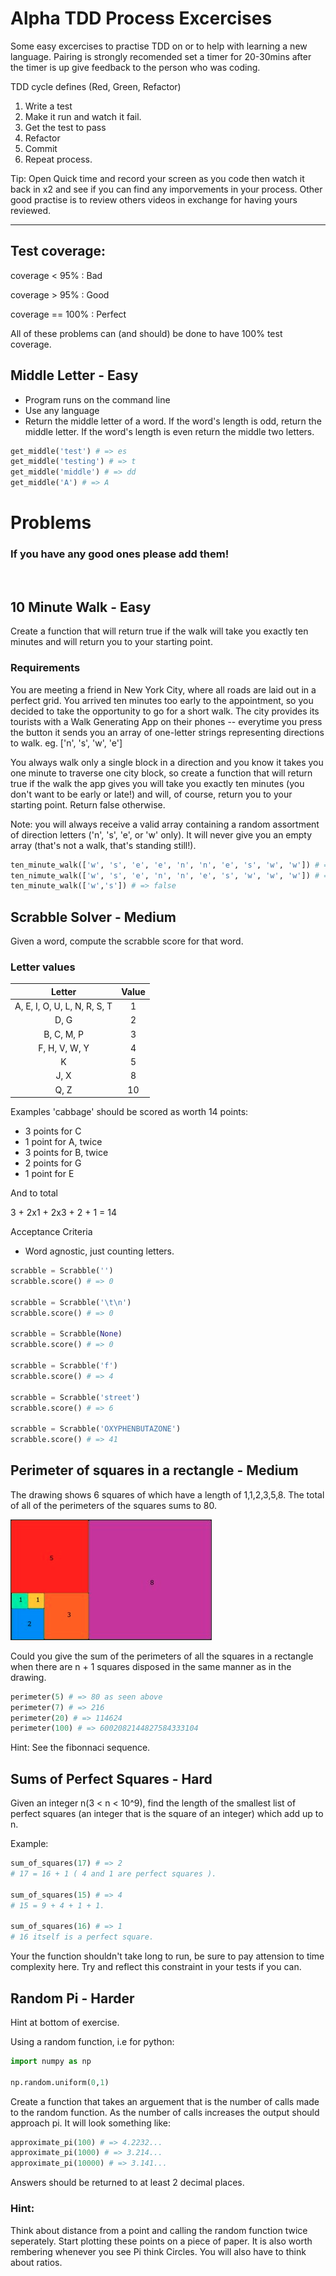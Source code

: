 # Alpha TDD Process Excercises

Some easy excercises to practise TDD on or to help with learning a new language. Pairing is strongly recomended set a timer for 20-30mins after the timer is up give feedback to the person who was coding. 

TDD cycle defines (Red, Green, Refactor)

1. Write a test
2. Make it run and watch it fail.
3. Get the test to pass
4. Refactor
5. Commit
6. Repeat process.


Tip: Open Quick time and record your screen as you code then watch it back in x2 and see if you can find any imporvements in your process. Other good practise is to review others videos in exchange for having yours reviewed.

---

## Test coverage:

coverage < 95% : Bad

coverage > 95% : Good 

coverage == 100% : Perfect

All of these problems can (and should) be done to have 100% test coverage. 

## Middle Letter - Easy 

 - Program runs on the command line 
 - Use any language 
 - Return the middle letter of  a word. If the word's length is odd, return the middle letter. If the word's length is even return the middle two letters.

```python
get_middle('test') # => es
get_middle('testing') # => t
get_middle('middle') # => dd
get_middle('A') # => A
```

# Problems

### If you have any good ones please add them!
<br>

## 10 Minute Walk - Easy

Create a function that will return true if the walk will take you exactly ten minutes and will return you to your starting point.

### Requirements

You are meeting a friend in New York City, where all roads are laid out in a perfect grid. You arrived ten minutes too early to the appointment, so you decided to take the opportunity to go for a short walk.
The city provides its tourists with a Walk Generating App on their phones -- everytime you press the button it sends you an array of one-letter strings representing directions to walk. eg. ['n', 's', 'w', 'e']

You always walk only a single block in a direction and you know it takes you one minute to traverse one city block, so create a function that will return true if the walk the app gives you will take you exactly ten minutes (you don't want to be early or late!) and will, of course, return you to your starting point. Return false otherwise.

Note: you will always receive a valid array containing a random assortment of direction letters ('n', 's', 'e', or 'w' only). It will never give you an empty array (that's not a walk, that's standing still!).

```python
ten_minute_walk(['w', 's', 'e', 'e', 'n', 'n', 'e', 's', 'w', 'w']) # => true
ten_nimute_walk(['w', 's', 'e', 'n', 'n', 'e', 's', 'w', 'w', 'w']) # => false
ten_minute_walk(['w','s']) # => false
```

## Scrabble Solver - Medium

Given a word, compute the scrabble score for that word.

### Letter values 

| Letter | Value |
| :---: | :--: |
A, E, I, O, U, L, N, R, S, T | 1 |
D, G |	2 |
B, C, M, P | 3 |
F, H, V, W, Y | 4 |
K | 5 |
J, X | 8 |
Q, Z | 10 |

Examples 'cabbage' should be scored as worth 14 points: 

- 3 points for C
- 1 point for A, twice 
- 3 points for B, twice 
- 2 points for G
- 1 point for E 

And to total

3 + 2x1 + 2x3 + 2 + 1 = 14

Acceptance Criteria

- Word agnostic, just counting letters. 

```python 
scrabble = Scrabble('')
scrabble.score() # => 0 

scrabble = Scrabble('\t\n')
scrabble.score() # => 0

scrabble = Scrabble(None)
scrabble.score() # => 0

scrabble = Scrabble('f')
scrabble.score() # => 4

scrabble = Scrabble('street')
scrabble.score() # => 6

scrabble = Scrabble('OXYPHENBUTAZONE')
scrabble.score() # => 41
```

## Perimeter of squares in a rectangle - Medium

The drawing shows 6 squares of which have a length of 1,1,2,3,5,8. The total of all of the perimeters of the squares sums to 80. 

![](./images/squares.png) 

Could you give the sum of the perimeters of all the squares in a rectangle when there are n + 1 squares disposed in the same manner as in the drawing. 

```python
perimeter(5) # => 80 as seen above
perimeter(7) # => 216
perimeter(20) # => 114624
perimeter(100) # => 6002082144827584333104
```
Hint: See the fibonnaci sequence.

## Sums of Perfect Squares - Hard 

Given an integer n(3 < n < 10^9), find the length of the smallest list of perfect squares (an integer that is the square of an integer) which add up to n.

Example: 

```python
sum_of_squares(17) # => 2
# 17 = 16 + 1 ( 4 and 1 are perfect squares ).

sum_of_squares(15) # => 4
# 15 = 9 + 4 + 1 + 1.

sum_of_squares(16) # => 1
# 16 itself is a perfect square. 
```

Your the function shouldn't take long to run, be sure to pay attension to time complexity here. Try and reflect this constraint in your tests if you can. 

## Random Pi - Harder

Hint at bottom of exercise. 

Using a random function, i.e for python:

```python 
import numpy as np

np.random.uniform(0,1)
```

Create a function that takes an arguement that is the number of calls made to the random function. As the number of calls increases the output should approach pi. It will look something like:

```python
approximate_pi(100) # => 4.2232...
approximate_pi(1000) # => 3.214...
approximate_pi(10000) # => 3.141...
```

Answers should be returned to at least 2 decimal places. 


### Hint: 
Think about distance from a point and calling the random function twice seperately. Start plotting these points on a piece of paper. It is also worth rembering whenever you see Pi think Circles. You will also have to think about ratios.